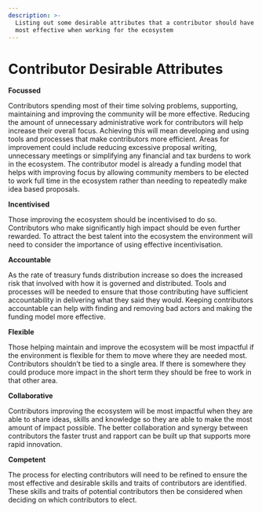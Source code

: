 ```yaml
---
description: >-
  Listing out some desirable attributes that a contributor should have to be
  most effective when working for the ecosystem
---
```


# Contributor Desirable Attributes

**Focussed**

Contributors spending most of their time solving problems, supporting, maintaining and improving the community will be more effective. Reducing the amount of unnecessary administrative work for contributors will help increase their overall focus. Achieving this will mean developing and using tools and processes that make contributors more efficient. Areas for improvement could include reducing excessive proposal writing, unnecessary meetings or simplifying any financial and tax burdens to work in the ecosystem. The contributor model is already a funding model that helps with improving focus by allowing community members to be elected to work full time in the ecosystem rather than needing to repeatedly make idea based proposals.



**Incentivised**&#x20;

Those improving the ecosystem should be incentivised to do so. Contributors who make significantly high impact should be even further rewarded. To attract the best talent into the ecosystem the environment will need to consider the importance of using effective incentivisation.



**Accountable**

As the rate of treasury funds distribution increase so does the increased risk that involved with how it is governed and distributed. Tools and processes will be needed to ensure that those contributing have sufficient accountability in delivering what they said they would. Keeping contributors accountable can help with finding and removing bad actors and making the funding model more effective.



**Flexible**

Those helping maintain and improve the ecosystem will be most impactful if the environment is flexible for them to move where they are needed most. Contributors shouldn’t be tied to a single area. If there is somewhere they could produce more impact in the short term they should be free to work in that other area.



**Collaborative**

Contributors improving the ecosystem will be most impactful when they are able to share ideas, skills and knowledge so they are able to make the most amount of impact possible. The better collaboration and synergy between contributors the faster trust and rapport can be built up that supports more rapid innovation.



**Competent**

The process for electing contributors will need to be refined to ensure the most effective and desirable skills and traits of contributors are identified. These skills and traits of potential contributors then be considered when deciding on which contributors to elect.
